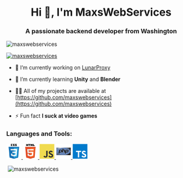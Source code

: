 <h1 align="center">Hi 👋, I'm MaxsWebServices</h1>
<h3 align="center">A passionate backend developer from Washington</h3>

<p align="left"> <img src="https://komarev.com/ghpvc/?username=maxswebservices&label=Profile%20views&color=0e75b6&style=flat" alt="maxswebservices" /> </p>

<p align="left"> <a href="https://github.com/ryo-ma/github-profile-trophy"><img src="https://github-profile-trophy.vercel.app/?username=maxswebservices" alt="maxswebservices" /></a> </p>

- 🔭 I’m currently working on [LunarProxy](https://github.com/maxswebservices/lunarproxybeta)

- 🌱 I’m currently learning **Unity** and **Blender**

- 👨‍💻 All of my projects are available at [https://github.com/maxswebservices](https://github.com/maxswebservices)

- ⚡ Fun fact **I suck at video games**

<h3 align="left">Languages and Tools:</h3>
<p align="left"> <a href="https://www.w3schools.com/css/" target="_blank" rel="noreferrer"> <img src="https://raw.githubusercontent.com/devicons/devicon/master/icons/css3/css3-original-wordmark.svg" alt="css3" width="40" height="40"/> </a> <a href="https://www.w3.org/html/" target="_blank" rel="noreferrer"> <img src="https://raw.githubusercontent.com/devicons/devicon/master/icons/html5/html5-original-wordmark.svg" alt="html5" width="40" height="40"/> </a> <a href="https://developer.mozilla.org/en-US/docs/Web/JavaScript" target="_blank" rel="noreferrer"> <img src="https://raw.githubusercontent.com/devicons/devicon/master/icons/javascript/javascript-original.svg" alt="javascript" width="40" height="40"/> </a> <a href="https://www.php.net" target="_blank" rel="noreferrer"> <img src="https://raw.githubusercontent.com/devicons/devicon/master/icons/php/php-original.svg" alt="php" width="40" height="40"/> </a> <a href="https://www.typescriptlang.org/" target="_blank" rel="noreferrer"> <img src="https://raw.githubusercontent.com/devicons/devicon/master/icons/typescript/typescript-original.svg" alt="typescript" width="40" height="40"/> </a> </p>

<p>&nbsp;<img align="center" src="https://github-readme-stats.vercel.app/api?username=maxswebservices&show_icons=true&locale=en" alt="maxswebservices" /></p>

